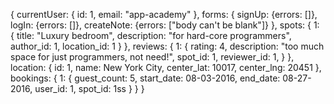 {
  currentUser: {
    id: 1,
    email: "app-academy"
  },
  forms: {
    signUp: {errors: []},
    logIn: {errors: []},
    createNote: {errors: ["body can't be blank"]}
  },
  spots: {
    1: {
      title: "Luxury bedroom",
      description: "for hard-core programmers",
      author_id: 1,
      location_id: 1
    }
  },
  reviews: {
    1: {
      rating: 4,
      description: "too much space for just programmers, not need!",
      spot_id: 1,
      reviewer_id: 1,
    }
  },
  location: {
    id: 1,
    name: New York City,
    center_lat: 10017,
    center_lng: 20451
  },
  bookings: {
    1: {
      guest_count: 5,
      start_date: 08-03-2016,
      end_date: 08-27-2016,
      user_id: 1,
      spot_id: 1ss
    }
  }
}
